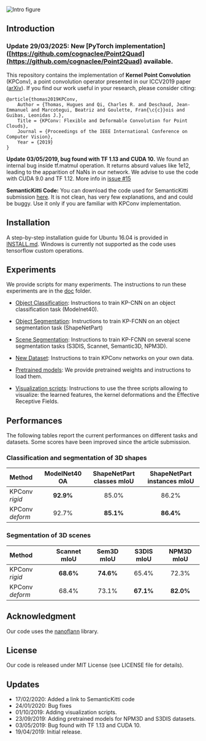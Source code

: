 
![Intro figure](https://github.com/HuguesTHOMAS/KPConv/blob/master/doc/Github_intro.png)


## Introduction

### Update 29/03/2025: New [PyTorch implementation]([https://github.com/cognaclee/Point2Quad](https://github.com/cognaclee/Point2Quad) available. 

This repository contains the implementation of **Kernel Point Convolution** (KPConv), a point convolution operator 
presented in our ICCV2019 paper ([arXiv](https://arxiv.org/abs/1904.08889)). If you find our work useful in your 
research, please consider citing:

```
@article{thomas2019KPConv,
    Author = {Thomas, Hugues and Qi, Charles R. and Deschaud, Jean-Emmanuel and Marcotegui, Beatriz and Goulette, Fran{\c{c}}ois and Guibas, Leonidas J.},
    Title = {KPConv: Flexible and Deformable Convolution for Point Clouds},
    Journal = {Proceedings of the IEEE International Conference on Computer Vision},
    Year = {2019}
}
```

**Update 03/05/2019, bug found with TF 1.13 and CUDA 10.** 
We found an internal bug inside tf.matmul operation. It returns absurd values like 1e12, leading to the 
apparition of NaNs in our network. We advise to use the code with CUDA 9.0 and TF 1.12.
More info in [issue #15](https://github.com/HuguesTHOMAS/KPConv/issues/15)

**SemanticKitti Code:** You can download the code used for SemanticKitti submission [here](https://drive.google.com/open?id=12npkHHnqzhhl5i-2q_RD-Cw_urUdWC0J).
It is not clean, has very few explanations, and and could be buggy. Use it only if you are familiar with KPConv
implementation.

## Installation

A step-by-step installation guide for Ubuntu 16.04 is provided in [INSTALL.md](./INSTALL.md). Windows is currently 
not supported as the code uses tensorflow custom operations.


## Experiments

We provide scripts for many experiments. The instructions to run these experiments are in the [doc](./doc) folder.

* [Object Classification](./doc/object_classification_guide.md): Instructions to train KP-CNN on an object classification
 task (Modelnet40).
 
* [Object Segmentation](./doc/object_segmentation_guide.md): Instructions to train KP-FCNN on an object segmentation task
 (ShapeNetPart)
 
* [Scene Segmentation](./doc/scene_segmentation_guide.md): Instructions to train KP-FCNN on several scene segmentation 
 tasks (S3DIS, Scannet, Semantic3D, NPM3D).
 
* [New Dataset](./doc/new_dataset_guide.md): Instructions to train KPConv networks on your own data.
 
* [Pretrained models](./doc/pretrained_models_guide.md): We provide pretrained weights and instructions to load them.
 
* [Visualization scripts](./doc/visualization_guide.md): Instructions to use the three scripts allowing to visualize: 
the learned features, the kernel deformations and the Effective Receptive Fields.


## Performances

The following tables report the current performances on different tasks and datasets. Some scores have been improved 
since the article submission.

### Classification and segmentation of 3D shapes

| Method | ModelNet40 OA | ShapeNetPart classes mIoU | ShapeNetPart instances mIoU |
| :--- | :---: | :---: | :---: |
| KPConv _rigid_      | **92.9%** | 85.0%   | 86.2%   |
| KPConv _deform_     | 92.7%   | **85.1%** | **86.4%** |

### Segmentation of 3D scenes

| Method | Scannet mIoU |  Sem3D mIoU  |  S3DIS mIoU  |  NPM3D mIoU  |
| :--- | :---: | :---: | :---: | :---: |
| KPConv _rigid_      | **68.6%** | **74.6%** | 65.4%   | 72.3%   |
| KPConv _deform_     | 68.4%   | 73.1%  | **67.1%** | **82.0%** |


## Acknowledgment

Our code uses the <a href="https://github.com/jlblancoc/nanoflann">nanoflann</a> library.

## License
Our code is released under MIT License (see LICENSE file for details).

## Updates
* 17/02/2020: Added a link to SemanticKitti code
* 24/01/2020: Bug fixes
* 01/10/2019: Adding visualization scripts.
* 23/09/2019: Adding pretrained models for NPM3D and S3DIS datasets.
* 03/05/2019: Bug found with TF 1.13 and CUDA 10.
* 19/04/2019: Initial release.

